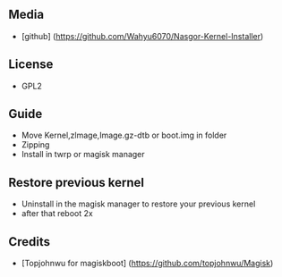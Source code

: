## Media
- [github] (https://github.com/Wahyu6070/Nasgor-Kernel-Installer)
## License
- GPL2
## Guide
- Move Kernel,zlmage,Image.gz-dtb or boot.img in folder
- Zipping
- Install in twrp or magisk manager
## Restore previous kernel
- Uninstall in the magisk manager to restore your previous kernel
- after that reboot 2x
## Credits
- [Topjohnwu for magiskboot] (https://github.com/topjohnwu/Magisk)